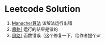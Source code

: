 # Leetcode Solution

1. [Manacher算法](https://github.com/apachecn/awesome-leetcode/blob/master/docs/Leetcode_Solutions/005._longest_palindromic_substring.md) 该解法运行出错
2. [思路1](https://github.com/apachecn/awesome-leetcode/blob/master/docs/Leetcode_Solutions/Python/007._Reverse_Integer.md) 运行的结果是错的
3. [思路1](https://github.com/apachecn/awesome-leetcode/blob/master/docs/Leetcode_Solutions/Python/009._Palindrome_Number.md) 函数错误（这个修复一下，给作者提个pr